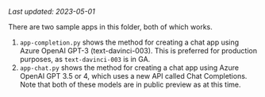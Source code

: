 _Last updated: 2023-05-01_

There are two sample apps in this folder, both of which works.
1. `app-completion.py` shows the method for creating a chat app using Azure OpenAI GPT-3 (text-davinci-003). This is preferred for production purposes, as `text-davinci-003` is in GA.
2. `app-chat.py` shows the method for creating a chat app using Azure OpenAI GPT 3.5 or 4, which uses a new API called Chat Completions. Note that both of these models are in public preview as at this time.